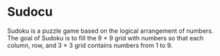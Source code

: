 # Sudocu
Sudoku is a puzzle game based on the logical arrangement of numbers. The goal of Sudoku is to fill the 9 × 9 grid with numbers so that each column, row, and 3 × 3 grid contains numbers from 1 to 9.

